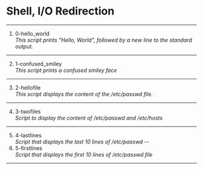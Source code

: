 # Shell, I/O Redirection
---
1. 0-hello_world </br>
_This script prints “Hello, World”, followed by a new line to the standard output._
---
2. 1-confused_smiley </br>
_This script prints a confused smiley face_
---
3. 2-hellofile </br>
_This script displays the content of the /etc/passwd file._
---
4. 3-twofiles </br>
_Script to display the content of /etc/passwd and /etc/hosts_
---
5. 4-lastlines </br>
_Script that displays the last 10 lines of /etc/passwd_
--
6. 5-firstlines </br>
_Script that displays the first 10 lines of /etc/passwd file_
---

